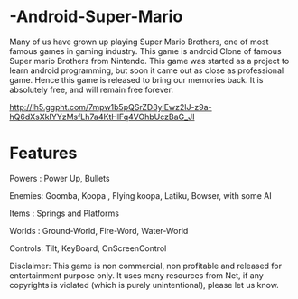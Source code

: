 -Android-Super-Mario
====================

Many of us have grown up playing Super Mario Brothers, one of most famous games in gaming industry. This game is android Clone of famous Super mario Brothers from Nintendo.
This game was started as a project to learn android programming, but soon it came out as close as professional game. Hence this game is released to bring our memories back. It is absolutely free, and will remain free forever.

http://lh5.ggpht.com/7mpw1b5pQSrZD8ylEwz2lJ-z9a-hQ6dXsXkIYYzMsfLh7a4KtHlFq4VOhbUczBaG_JI


Features
========

Powers : Power Up, Bullets

Enemies: Goomba, Koopa , Flying koopa, Latiku, Bowser, with some AI

Items : Springs and Platforms

Worlds : Ground-World, Fire-Word, Water-World

Controls: Tilt, KeyBoard, OnScreenControl


Disclaimer: This game is non commercial, non profitable and released for entertainment purpose only. It uses many resources from Net, if any copyrights is violated (which is purely unintentional), please let us know.
